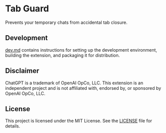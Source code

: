 # Tab Guard

Prevents your temporary chats from accidental tab closure.

## Development

[dev.md](dev.md) contains instructions for setting up the development environment, building the extension, and packaging it for distribution.

## Disclaimer

ChatGPT is a trademark of OpenAI OpCo, LLC. This extension is an independent project and is not affiliated with, endorsed by, or sponsored by OpenAI OpCo, LLC.

## License

This project is licensed under the MIT License. See the [LICENSE](LICENSE) file for details.
